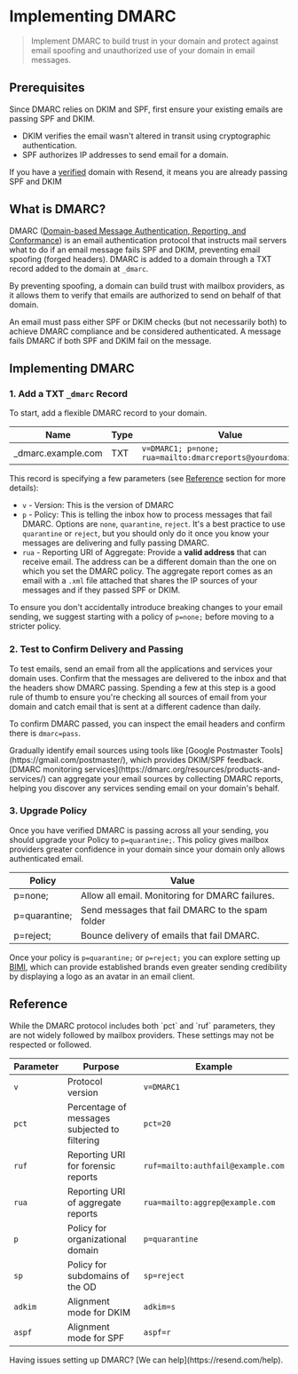 # Implementing DMARC

> Implement DMARC to build trust in your domain and protect against email spoofing and unauthorized use of your domain in email messages.

## Prerequisites

Since DMARC relies on DKIM and SPF, first ensure your existing emails are passing SPF and DKIM.

* DKIM verifies the email wasn't altered in transit using cryptographic authentication.
* SPF authorizes IP addresses to send email for a domain.

If you have a [verified](/dashboard/domains/introduction) domain with Resend, it means you are already passing SPF and DKIM

## What is DMARC?

DMARC ([Domain-based Message Authentication, Reporting, and Conformance](https://dmarc.org/overview/)) is an email authentication protocol that instructs mail servers what to do if an email message fails SPF and DKIM, preventing email spoofing (forged headers). DMARC is added to a domain through a TXT record added to the domain at `_dmarc`.

By preventing spoofing, a domain can build trust with mailbox providers, as it allows them to verify that emails are authorized to send on behalf of that domain.

An email must pass either SPF or DKIM checks (but not necessarily both) to achieve DMARC compliance and be considered authenticated. A message fails DMARC if both SPF and DKIM fail on the message.

## Implementing DMARC

### 1. Add a TXT `_dmarc` Record

To start, add a flexible DMARC record to your domain.

| Name                | Type | Value                                                       |
| ------------------- | ---- | ----------------------------------------------------------- |
| \_dmarc.example.com | TXT  | `v=DMARC1; p=none; rua=mailto:dmarcreports@yourdomain.com;` |

This record is specifying a few parameters (see [Reference](#reference) section for more details):

* `v` - Version:
  This is the version of DMARC
* `p` - Policy:
  This is telling the inbox how to process messages that fail DMARC. Options are `none`, `quarantine`, `reject`. It's a best practice to use `quarantine` or `reject`, but you should only do it once you know your messages are delivering and fully passing DMARC.
* `rua` - Reporting URI of Aggregate:
  Provide a **valid address** that can receive email. The address can be a different domain than the one on which you set the DMARC policy. The aggregate report comes as an email with a `.xml` file attached that shares the IP sources of your messages and if they passed SPF or DKIM.

To ensure you don't accidentally introduce breaking changes to your email sending, we suggest starting with a policy of `p=none;` before moving to a stricter policy.

### 2. Test to Confirm Delivery and Passing

To test emails, send an email from all the applications and services your domain uses. Confirm that the messages are delivered to the inbox and that the headers show DMARC passing. Spending a few at this step is a good rule of thumb to ensure you're checking all sources of email from your domain and catch email that is sent at a different cadence than daily.

To confirm DMARC passed, you can inspect the email headers and confirm there is `dmarc=pass`.

<Tip>
  Gradually identify email sources using tools like [Google Postmaster
  Tools](https://gmail.com/postmaster/), which provides DKIM/SPF feedback.
  [DMARC monitoring
  services](https://dmarc.org/resources/products-and-services/) can aggregate
  your email sources by collecting DMARC reports, helping you discover any
  services sending email on your domain's behalf.
</Tip>

### 3. Upgrade Policy

Once you have verified DMARC is passing across all your sending, you should upgrade your Policy to `p=quarantine;`. This policy gives mailbox providers greater confidence in your domain since your domain only allows authenticated email.

| Policy        | Value                                            |
| ------------- | ------------------------------------------------ |
| p=none;       | Allow all email. Monitoring for DMARC failures.  |
| p=quarantine; | Send messages that fail DMARC to the spam folder |
| p=reject;     | Bounce delivery of emails that fail DMARC.       |

Once your policy is `p=quarantine;` or `p=reject;` you can explore setting up [BIMI](/dashboard/domains/bimi), which can provide established brands even greater sending credibility by displaying a logo as an avatar in an email client.

## Reference

<Tip>
  While the DMARC protocol includes both `pct` and `ruf` parameters, they are
  not widely followed by mailbox providers. These settings may not be respected
  or followed.
</Tip>

| Parameter | Purpose                                       | Example                           |
| --------- | --------------------------------------------- | --------------------------------- |
| `v`       | Protocol version                              | `v=DMARC1`                        |
| `pct`     | Percentage of messages subjected to filtering | `pct=20`                          |
| `ruf`     | Reporting URI for forensic reports            | `ruf=mailto:authfail@example.com` |
| `rua`     | Reporting URI of aggregate reports            | `rua=mailto:aggrep@example.com`   |
| `p`       | Policy for organizational domain              | `p=quarantine`                    |
| `sp`      | Policy for subdomains of the OD               | `sp=reject`                       |
| `adkim`   | Alignment mode for DKIM                       | `adkim=s`                         |
| `aspf`    | Alignment mode for SPF                        | `aspf=r`                          |

<Note>
  Having issues setting up DMARC? [We can help](https://resend.com/help).
</Note>